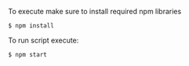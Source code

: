 To execute make sure to install required npm libraries

```
$ npm install
```

To run script execute:

```
$ npm start
```